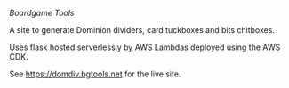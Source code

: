 *Boardgame Tools*

A site to generate Dominion dividers, card tuckboxes and bits chitboxes.

Uses flask hosted serverlessly by AWS Lambdas deployed using the AWS CDK.

See https://domdiv.bgtools.net for the live site.
